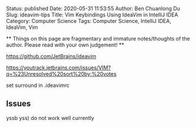 Status: published
Date: 2020-05-31 11:53:55
Author: Ben Chuanlong Du
Slug: ideavim-tips
Title: Vim Keybindings Using IdeaVim in IntelliJ IDEA
Category: Computer Science
Tags: Computer Science, IntelliJ IDEA, IdeaVim, Vim

**
Things on this page are
fragmentary and immature notes/thoughts of the author.
Please read with your own judgement!
**

https://github.com/JetBrains/ideavim

https://youtrack.jetbrains.com/issues/VIM?q=%23Unresolved%20sort%20by:%20votes

set surround in .ideavimrc

## Issues

yssb yss) do not work well currently 

